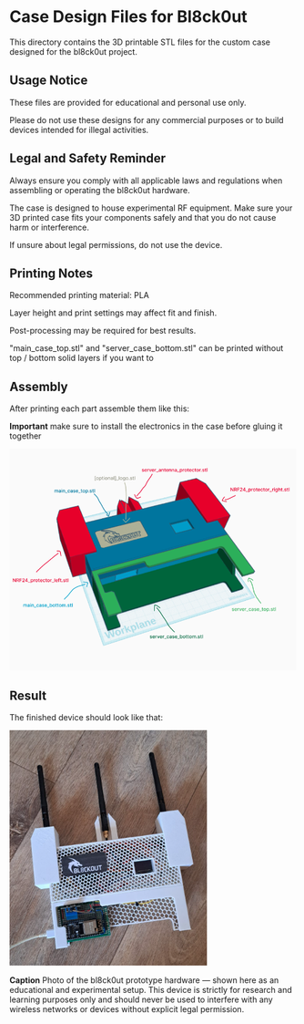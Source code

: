 # Case Design Files for Bl8ck0ut
This directory contains the 3D printable STL files for the custom case designed for the bl8ck0ut project.

## Usage Notice
These files are provided for educational and personal use only.

Please do not use these designs for any commercial purposes or to build devices intended for illegal activities.

## Legal and Safety Reminder
Always ensure you comply with all applicable laws and regulations when assembling or operating the bl8ck0ut hardware.

The case is designed to house experimental RF equipment. Make sure your 3D printed case fits your components safely and that you do not cause harm or interference.

If unsure about legal permissions, do not use the device.

## Printing Notes
Recommended printing material: PLA

Layer height and print settings may affect fit and finish.

Post-processing may be required for best results.

"main_case_top.stl" and "server_case_bottom.stl" can be printed without top / bottom solid layers if you want to 


## Assembly
After printing each part assemble them like this:

**Important** make sure to install the electronics in the case before gluing it together

![Assembly Diagram](assembly.png)

## Result
The finished device should look like that:

![Result](demo-picture.png)

**Caption** Photo of the bl8ck0ut prototype hardware — shown here as an educational and experimental setup. This device is strictly for research and learning purposes only and should never be used to interfere with any wireless networks or devices without explicit legal permission.
